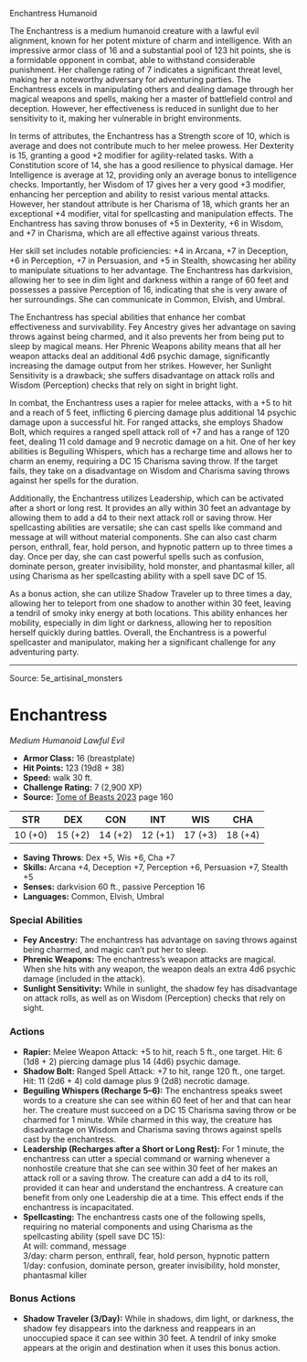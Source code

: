<MonsterName/>Enchantress</MonsterName>
<CreatureType/>Humanoid</CreatureType>

<summary>The Enchantress is a medium humanoid creature with a lawful evil alignment, known for her potent mixture of charm and intelligence. With an impressive armor class of 16 and a substantial pool of 123 hit points, she is a formidable opponent in combat, able to withstand considerable punishment. Her challenge rating of 7 indicates a significant threat level, making her a noteworthy adversary for adventuring parties. The Enchantress excels in manipulating others and dealing damage through her magical weapons and spells, making her a master of battlefield control and deception. However, her effectiveness is reduced in sunlight due to her sensitivity to it, making her vulnerable in bright environments. </summary>

<detail>

In terms of attributes, the Enchantress has a Strength score of 10, which is average and does not contribute much to her melee prowess. Her Dexterity is 15, granting a good +2 modifier for agility-related tasks. With a Constitution score of 14, she has a good resilience to physical damage. Her Intelligence is average at 12, providing only an average bonus to intelligence checks. Importantly, her Wisdom of 17 gives her a very good +3 modifier, enhancing her perception and ability to resist various mental attacks. However, her standout attribute is her Charisma of 18, which grants her an exceptional +4 modifier, vital for spellcasting and manipulation effects. The Enchantress has saving throw bonuses of +5 in Dexterity, +6 in Wisdom, and +7 in Charisma, which are all effective against various threats.

Her skill set includes notable proficiencies: +4 in Arcana, +7 in Deception, +6 in Perception, +7 in Persuasion, and +5 in Stealth, showcasing her ability to manipulate situations to her advantage. The Enchantress has darkvision, allowing her to see in dim light and darkness within a range of 60 feet and possesses a passive Perception of 16, indicating that she is very aware of her surroundings. She can communicate in Common, Elvish, and Umbral.

The Enchantress has special abilities that enhance her combat effectiveness and survivability. Fey Ancestry gives her advantage on saving throws against being charmed, and it also prevents her from being put to sleep by magical means. Her Phrenic Weapons ability means that all her weapon attacks deal an additional 4d6 psychic damage, significantly increasing the damage output from her strikes. However, her Sunlight Sensitivity is a drawback; she suffers disadvantage on attack rolls and Wisdom (Perception) checks that rely on sight in bright light.

In combat, the Enchantress uses a rapier for melee attacks, with a +5 to hit and a reach of 5 feet, inflicting 6 piercing damage plus additional 14 psychic damage upon a successful hit. For ranged attacks, she employs Shadow Bolt, which requires a ranged spell attack roll of +7 and has a range of 120 feet, dealing 11 cold damage and 9 necrotic damage on a hit. One of her key abilities is Beguiling Whispers, which has a recharge time and allows her to charm an enemy, requiring a DC 15 Charisma saving throw. If the target fails, they take on a disadvantage on Wisdom and Charisma saving throws against her spells for the duration. 

Additionally, the Enchantress utilizes Leadership, which can be activated after a short or long rest. It provides an ally within 30 feet an advantage by allowing them to add a d4 to their next attack roll or saving throw. Her spellcasting abilities are versatile; she can cast spells like command and message at will without material components. She can also cast charm person, enthrall, fear, hold person, and hypnotic pattern up to three times a day. Once per day, she can cast powerful spells such as confusion, dominate person, greater invisibility, hold monster, and phantasmal killer, all using Charisma as her spellcasting ability with a spell save DC of 15.

As a bonus action, she can utilize Shadow Traveler up to three times a day, allowing her to teleport from one shadow to another within 30 feet, leaving a tendril of smoky inky energy at both locations. This ability enhances her mobility, especially in dim light or darkness, allowing her to reposition herself quickly during battles. Overall, the Enchantress is a powerful spellcaster and manipulator, making her a significant challenge for any adventuring party.</detail>



---

Source: 5e_artisinal_monsters

# Enchantress

*Medium* *Humanoid* *Lawful Evil*

- **Armor Class:** 16 (breastplate)
- **Hit Points:** 123 (19d8 + 38)
- **Speed:** walk 30 ft.
- **Challenge Rating:** 7 (2,900 XP)
- **Source:** [Tome of Beasts 2023](https://koboldpress.com/kpstore/product/tome-of-beasts-1-2023-edition/) page 160

| STR | DEX | CON | INT | WIS | CHA |
| --- | --- | --- | --- | --- | --- |
| 10 (+0) | 15 (+2) | 14 (+2) | 12 (+1) | 17 (+3) | 18 (+4) |

- **Saving Throws**: Dex +5, Wis +6, Cha +7
- **Skills:** Arcana +4, Deception +7, Perception +6, Persuasion +7, Stealth +5
- **Senses:** darkvision 60 ft., passive Perception 16
- **Languages:** Common, Elvish, Umbral

### Special Abilities

- **Fey Ancestry:** The enchantress has advantage on saving throws against being charmed, and magic can’t put her to sleep.
- **Phrenic Weapons:** The enchantress’s weapon attacks are magical. When she hits with any weapon, the weapon deals an extra 4d6 psychic damage (included in the attack).
- **Sunlight Sensitivity:** While in sunlight, the shadow fey has disadvantage on attack rolls, as well as on Wisdom (Perception) checks that rely on sight.

### Actions

- **Rapier:** Melee Weapon Attack: +5 to hit, reach 5 ft., one target. Hit: 6 (1d8 + 2) piercing damage plus 14 (4d6) psychic damage.
- **Shadow Bolt:** Ranged Spell Attack: +7 to hit, range 120 ft., one target. Hit: 11 (2d6 + 4) cold damage plus 9 (2d8) necrotic damage.
- **Beguiling Whispers (Recharge 5–6):** The enchantress speaks sweet words to a creature she can see within 60 feet of her and that can hear her. The creature must succeed on a DC 15 Charisma saving throw or be charmed for 1 minute. While charmed in this way, the creature has disadvantage on Wisdom and Charisma saving throws against spells cast by the enchantress.
- **Leadership (Recharges after a Short or Long Rest):** For 1 minute, the enchantress can utter a special command or warning whenever a nonhostile creature that she can see within 30 feet of her makes an attack roll or a saving throw. The creature can add a d4 to its roll, provided it can hear and understand the enchantress. A creature can benefit from only one Leadership die at a time. This effect ends if the enchantress is incapacitated.
- **Spellcasting:** The enchantress casts one of the following spells, requiring no material components and using Charisma as the spellcasting ability (spell save DC 15):<br>At will: command, message<br>3/day: charm person, enthrall, fear, hold person, hypnotic pattern<br>1/day: confusion, dominate person, greater invisibility, hold monster, phantasmal killer

### Bonus Actions

- **Shadow Traveler (3/Day):** While in shadows, dim light, or darkness, the shadow fey disappears into the darkness and reappears in an unoccupied space it can see within 30 feet. A tendril of inky smoke appears at the origin and destination when it uses this bonus action.



